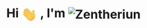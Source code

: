 <h1 align="center">
  Hi 
  <img src="https://github.com/Zentheriun/Zentheriun/blob/main/gif/Hi.gif" alt="Hi" height="35" style="vertical-align: middle;" />
  , I'm 
  <img src="https://github.com/Zentheriun/Zentheriun/blob/main/gif/Zentheriun.gif" alt="Zentheriun" height="35" style="vertical-align: middle;" />
</h1>
